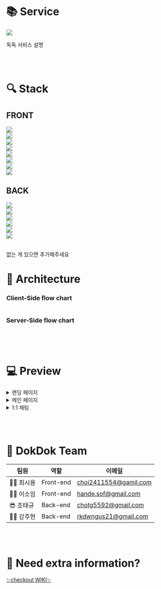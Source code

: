 # :books: Service

![](https://i.imgur.com/qmkYDGt.png)

독독 서비스 설명

</br></br>
# 🔍️  Stack

## FRONT
![](https://img.shields.io/badge/FRONT-REACT-9cf?style=for-the-badge&logo=react)  
![](https://img.shields.io/badge/FRONT-REACT_HOOKS-9cf?style=for-the-badge&logo=react)   
![](https://img.shields.io/badge/FRONT-REACT_ROUTER-CA4245?style=for-the-badge&logo=react-router)   
![](https://img.shields.io/badge/FRONT-REDUX-764ABC?style=for-the-badge&logo=redux)  
![](https://img.shields.io/badge/FRONT-axios-blueviolet?style=for-the-badge&logo=appveyor)  
![](https://img.shields.io/badge/FRONT-scss-CC6699?style=for-the-badge&logo=sass)   
![](https://img.shields.io/badge/FRONT-styled_components-DB7093?style=for-the-badge&logo=styled-components)   
![](https://img.shields.io/badge/FRONT-socket.io_client-010101?style=for-the-badge&logo=socket-dot-io)
</br>

## BACK
![](https://img.shields.io/badge/BACK-node.js-339933?style=for-the-badge&logo=node-dot-js)   
![](https://img.shields.io/badge/BACK-Express_js-FFDA44?style=for-the-badge&logo=express)   
![](https://img.shields.io/badge/BACK-Sequelize-258FFA?style=for-the-badge&logo=appveyor)   
![](https://img.shields.io/badge/BACK-MySQL-4479A1?style=for-the-badge&logo=mysql)   
![](https://img.shields.io/badge/BACK-JWT-000000?style=for-the-badge&logo=json-web-tokens)  
![](https://img.shields.io/badge/BACK-socket.io-010101?style=for-the-badge&logo=socket-dot-io)
</br></br>

없는 게 있으면 추가해주세요

# 🔨 Architecture
### Client-Side flow chart
![]()

### Server-Side flow chart
![]()

</br></br>

# :computer: Preview

<details>
<summary>랜딩 페이지</summary>

![랜딩 페이지](https://user-images.githubusercontent.com/57238458/120754273-6606be80-c547-11eb-8845-bbc0198618fd.gif)

</details>


<details>
<summary>메인 페이지</summary>

![메인 페이지](https://user-images.githubusercontent.com/57238458/120758216-838a5700-c54c-11eb-89c2-fffc82071096.gif)

</details>


<details>
<summary>1:1 채팅</summary>

![1-1채팅](https://user-images.githubusercontent.com/57238458/120758255-913fdc80-c54c-11eb-885f-6ee6b1893eec.gif)

</details>

</br></br>

# 🤝 DokDok Team
   
|팀원|역할|이메일|
|-----|-----|-----|
|👨‍💻 최시용|Front-end|choi2411554@gamil.com|
|👩‍💻 이소임|Front-end|hande.sof@gmail.com|
|😎 조태규|Back-end|chotg5592@gmail.com|
|👨‍💻 강주현|Back-end|rkdwngus21@gmail.com|

</br></br>

# 🧐 Need extra information?
[✨checkout WIKI✨](https://github.com/codestates/DokDok-client/wiki)

</br></br>
